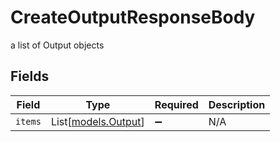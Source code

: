 # CreateOutputResponseBody

a list of Output objects


## Fields

| Field                                      | Type                                       | Required                                   | Description                                |
| ------------------------------------------ | ------------------------------------------ | ------------------------------------------ | ------------------------------------------ |
| `items`                                    | List[[models.Output](../models/output.md)] | :heavy_minus_sign:                         | N/A                                        |